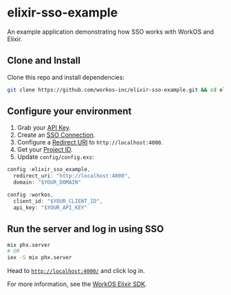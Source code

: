 # elixir-sso-example

An example application demonstrating how SSO works with WorkOS and Elixir.

## Clone and Install

Clone this repo and install dependencies:

```sh
git clone https://github.com/workos-inc/elixir-sso-example.git && cd elixir-sso-example && mix deps.get
```

## Configure your environment

1. Grab your [API Key](https://dashboard.workos.com/api-keys).
2. Create an [SSO Connection](https://dashboard.workos.com/sso/connections).
3. Configure a [Redirect URI](https://dashboard.workos.com/sso/configuration) to `http://localhost:4000`.
4. Get your [Project ID](https://dashboard.workos.com/sso/configuration).
5. Update `config/config.exs`:

```typescript
config :elixir_sso_example,
  redirect_uri: "http://localhost:4000",
  domain: "$YOUR_DOMAIN"

config :workos,
  client_id: "$YOUR_CLIENT_ID",
  api_key: "$YOUR_API_KEY"

```

## Run the server and log in using SSO

```sh
mix phx.server
# OR
iex -S mix phx.server
```

Head to [`http://localhost:4000/`](http://localhost:4000) and click log in.

For more information, see the [WorkOS Elixir SDK](https://github.com/workos-inc/workos-elixir).
